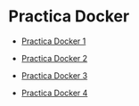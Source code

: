 # Practica Docker


<ul>
    <li>
        <a href="https://github.com/jurado17/DAW/tree/main/Docker/Practica%201">Practica Docker 1</a>
    </li>
</ul>

<ul>
    <li>
        <a href="https://github.com/jurado17/DAW/tree/main/Docker/Practica%202">Practica Docker 2</a>
    </li>
</ul>

<ul>
    <li>
        <a href="https://github.com/jurado17/DAW/tree/main/Docker/Practica%203">Practica Docker 3</a>
    </li>
</ul>

<ul>
    <li>
        <a href="https://github.com/jurado17/DAW/tree/main/Docker/Practica%204">Practica Docker 4</a>
    </li>
</ul>

